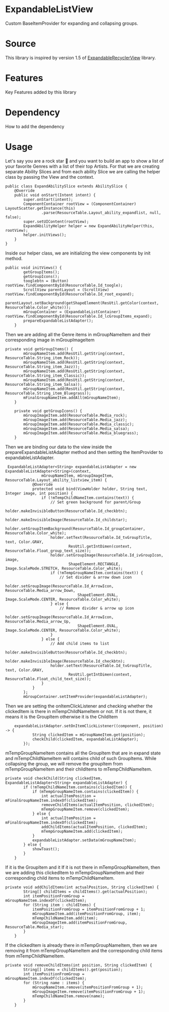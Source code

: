 # ExpandableListView
Custom BaseItemProvider for expanding and collapsing groups.

# Source
This library is inspired by version 1.5 of [ExpandableRecyclerView](https://github.com/thoughtbot/expandable-recycler-view) library.

# Features
Key Features added by this library

# Dependency
How to add the dependency

# Usage
Let's say you are a rock star 🎸 and you want to build an app to show a list of your favorite Genres with a list of their top Artists.
For that we are creating separate Ability Slices and from each ability Slice we are calling the helper class by passing the View and 
the context.
```
public class ExpandAbilitySlice extends AbilitySlice {
    @Override
    public void onStart(Intent intent) {
        super.onStart(intent);
        ComponentContainer rootView = (ComponentContainer) LayoutScatter.getInstance(this)
                .parse(ResourceTable.Layout_ability_expandlist, null, false);
        super.setUIContent(rootView);
        ExpandAbilityHelper helper = new ExpandAbilityHelper(this, rootView);
        helper.initViews();
    }
}
```
Inside our helper class, we are initializing the view components by init method.
```
public void initViews() {
        getGroupItems();
        getGroupIcons();
        tooglebtn = (Button) rootView.findComponentById(ResourceTable.Id_toogle);
        ScrollView parentLayout = (ScrollView) rootView.findComponentById(ResourceTable.Id_root_expand);
        parentLayout.setBackground(getShapeElement(ResUtil.getColor(context, ResourceTable.Color_white)));
        mGroupContainer = (ExpandableListContainer) rootView.findComponentById(ResourceTable.Id_lcGroupItems_expand);
        prepareExpandableListAdapter();
    }
```

Then we are adding all the Genre items in mGroupNameItem and their corresponding image in mGroupImageItem 
```
private void getGroupItems() {
        mGroupNameItem.add(ResUtil.getString(context, ResourceTable.String_item_Rock));
        mGroupNameItem.add(ResUtil.getString(context, ResourceTable.String_item_Jazz));
        mGroupNameItem.add(ResUtil.getString(context, ResourceTable.String_item_Classic));
        mGroupNameItem.add(ResUtil.getString(context, ResourceTable.String_item_Salsa));
        mGroupNameItem.add(ResUtil.getString(context, ResourceTable.String_item_Bluegrass));
        mFinalGroupNameItem.addAll(mGroupNameItem);
    }
```
```
    private void getGroupIcons() {
        mGroupImageItem.add(ResourceTable.Media_rock);
        mGroupImageItem.add(ResourceTable.Media_jazz);
        mGroupImageItem.add(ResourceTable.Media_classic);
        mGroupImageItem.add(ResourceTable.Media_salsa);
        mGroupImageItem.add(ResourceTable.Media_bluegrass);
    }
```
Then we are binding our data to the view inside the prepareExpandableListAdapter method and then setting the ItemProvider to expandableListAdapter.
```
 ExpandableListAdapter<String> expandableListAdapter = new ExpandableListAdapter<String>(context,
                mGroupNameItem, mGroupImageItem, ResourceTable.Layout_ability_listview_item) {
            @Override
            protected void bind(ViewHolder holder, String text, Integer image, int position) {
                if (!mTempChildNameItem.contains(text)) {
                    // Set green background for parent/Group
                    holder.makeInvisibleButton(ResourceTable.Id_checkbtn);
                    holder.makeInvisibleImage(ResourceTable.Id_childstar);
                    holder.setGroupItemBackground(ResourceTable.Id_groupContainer, ResourceTable.Color_white);
                    holder.setText(ResourceTable.Id_tvGroupTitle, text, Color.GRAY,
                            ResUtil.getIntDimen(context, ResourceTable.Float_group_text_size));
                    holder.setGroupImage(ResourceTable.Id_ivGroupIcon, image,
                            ShapeElement.RECTANGLE, Image.ScaleMode.STRETCH, ResourceTable.Color_white);
                    if (!mTempGroupNameItem.contains(text)) {
                        // Set divider & arrow down icon
                        holder.setGroupImage(ResourceTable.Id_ArrowIcon, ResourceTable.Media_arrow_Down,
                                ShapeElement.OVAL, Image.ScaleMode.CENTER, ResourceTable.Color_white);
                    } else {
                        // Remove divider & arrow up icon
                        holder.setGroupImage(ResourceTable.Id_ArrowIcon, ResourceTable.Media_arrow_Up,
                                ShapeElement.OVAL, Image.ScaleMode.CENTER, ResourceTable.Color_white);
                    }
                } else {
                    // Add child items to list
                    holder.makeInvisibleButton(ResourceTable.Id_checkbtn);
                    holder.makeInvisibleImage(ResourceTable.Id_checkbtn);
                    holder.setText(ResourceTable.Id_tvGroupTitle, text, Color.GRAY,
                            ResUtil.getIntDimen(context, ResourceTable.Float_child_text_size));
                }
            }
        };
        mGroupContainer.setItemProvider(expandableListAdapter);
```
Then we are setting the onItemClickListener and checking whether the clickedItem is there in mTempChildNameItem or not. If it is not there, 
it means it is the GroupItem otherwise it is the ChildItem
```
    expandableListAdapter.setOnItemClickListener((component, position) -> {
            String clickedItem = mGroupNameItem.get(position);
            checkChild(clickedItem, expandableListAdapter);
        });
```
mTempGroupNameItem contains all the GroupItem that are in expand state and mTempChildNameItem will contains child of such GroupItems.
While collapsing the group, we will remove the groupItem from mTempGroupNameItem and their childItems to mTempChildNameItem.
```
private void checkChild(String clickedItem, ExpandableListAdapter<String> expandableListAdapter) {
        if (!mTempChildNameItem.contains(clickedItem)) {
            if (mTempGroupNameItem.contains(clickedItem)) {
                int actualItemPosition = mFinalGroupNameItem.indexOf(clickedItem);
                removeChildItems(actualItemPosition, clickedItem);
                mTempGroupNameItem.remove(clickedItem);
            } else {
                int actualItemPosition = mFinalGroupNameItem.indexOf(clickedItem);
                addChildItems(actualItemPosition, clickedItem);
                mTempGroupNameItem.add(clickedItem);
            }
            expandableListAdapter.setData(mGroupNameItem);
        } else {
            showToast();
        }
    }
```
If it is the GroupItem and it If it is not there in mTempGroupNameItem, then we are adding this clickedItem to mTempGroupNameItem and their
corresponding child items to mTempChildNameItem.
```
private void addChildItems(int actualPosition, String clickedItem) {
        String[] childItems = childItems().get(actualPosition);
        int itemPositionFromGroup = mGroupNameItem.indexOf(clickedItem);
        for (String item : childItems) {
            itemPositionFromGroup = itemPositionFromGroup + 1;
            mGroupNameItem.add(itemPositionFromGroup, item);
            mTempChildNameItem.add(item);
            mGroupImageItem.add(itemPositionFromGroup, ResourceTable.Media_star);
        }
    }
```
If the clickedItem is already there in mTempGroupNameItem, then we are removing it from mTempGroupNameItem and the 
corresponding child items from mTempChildNameItem.
```
private void removeChildItems(int position, String clickedItem) {
        String[] items = childItems().get(position);
        int itemPositionFromGroup = mGroupNameItem.indexOf(clickedItem);
        for (String name : items) {
            mGroupNameItem.remove(itemPositionFromGroup + 1);
            mGroupImageItem.remove(itemPositionFromGroup + 1);
            mTempChildNameItem.remove(name);
        }
    }
``` 
